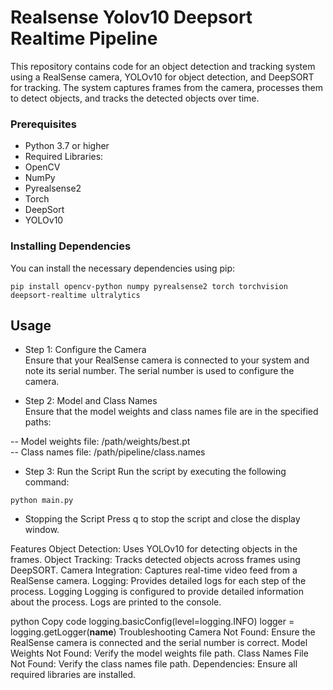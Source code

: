 # Realsense Yolov10 Deepsort Realtime Pipeline

This repository contains code for an object detection and tracking system using a RealSense camera, YOLOv10 for object detection, and DeepSORT for tracking. The system captures frames from the camera, processes them to detect objects, and tracks the detected objects over time.

### Prerequisites
- Python 3.7 or higher
- Required Libraries:
- OpenCV
- NumPy
- Pyrealsense2
- Torch
- DeepSort
- YOLOv10

### Installing Dependencies
You can install the necessary dependencies using pip:</br>

```pip install opencv-python numpy pyrealsense2 torch torchvision deepsort-realtime ultralytics```

## Usage
- Step 1: Configure the Camera</br>
Ensure that your RealSense camera is connected to your system and note its serial number. The serial number is used to configure the camera.

- Step 2: Model and Class Names</br>
Ensure that the model weights and class names file are in the specified paths:</br>

-- Model weights file: /path/weights/best.pt</br>
-- Class names file: /path/pipeline/class.names

- Step 3: Run the Script
Run the script by executing the following command:</br>

```python main.py```

- Stopping the Script
Press q to stop the script and close the display window.

Features
Object Detection: Uses YOLOv10 for detecting objects in the frames.
Object Tracking: Tracks detected objects across frames using DeepSORT.
Camera Integration: Captures real-time video feed from a RealSense camera.
Logging: Provides detailed logs for each step of the process.
Logging
Logging is configured to provide detailed information about the process. Logs are printed to the console.

python
Copy code
logging.basicConfig(level=logging.INFO)
logger = logging.getLogger(__name__)
Troubleshooting
Camera Not Found: Ensure the RealSense camera is connected and the serial number is correct.
Model Weights Not Found: Verify the model weights file path.
Class Names File Not Found: Verify the class names file path.
Dependencies: Ensure all required libraries are installed.
